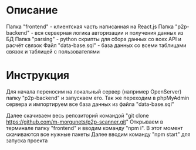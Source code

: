 # Описание

Папка "frontend" - клиентская часть написанная на React.js
Папка "p2p-backend" - вся серверная логика авторизации и получения данных из БД
Папка "parsing" - python скрипты для сбора данных со всех API и расчёт связок
Файл "data-base.sql" - база данных со всеми таблицами связок и таблицей с пользователями

# Инструкция

Для начала переносим на локальный сервер (например OpenServer) папку "p2p-backend" и запускаем его. Так же переходим в phpMyAdmin сервера и импортируем все база данных из файла "data-base.sql"

Далее скачиваем весь репозиторий командой "git clone https://github.com/m-morgunets/p2p-scanner.git"
Открываем в терминале папку "frontend" и вводим команду "npm i". В этот момент скачиваются все нужные пакеты
Далее вводим команду "npm start" для запуска проекта
